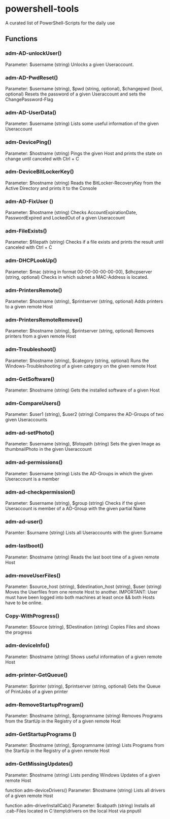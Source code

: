 # powershell-tools
A curated list of PowerShell-Scripts for the daily use

## Functions
### adm-AD-unlockUser()
Parameter: $username (string)
Unlocks a given Useraccount.

### adm-AD-PwdReset()
Parameter: $username (string), $pwd (string, optional), $changepwd (bool, optional)
Resets the password of a given Useraccount and sets the ChangePassword-Flag 

### adm-AD-UserData()
Parameter: $username (string)
Lists some useful information of the given Useraccount

### adm-DevicePing()
Parameter: $hostname (string)
Pings the given Host and prints the state on change until canceled with Ctrl + C

### adm-DeviceBitLockerKey()
Parameter: $hostname (string)
Reads the BitLocker-RecoveryKey from the Active Directory and prints it to the Console

### adm-AD-FixUser ()
Parameter: $hostname (string)
Checks AccountExpirationDate, PasswordExpired and LockedOut of a given Useraccount

### adm-FileExists()
Parameter: $filepath (string)
Checks if a file exists and prints the result until canceled with Ctrl + C

### adm-DHCPLookUp()
Parameter: $mac (string in format 00-00-00-00-00-00), $dhcpserver (string, optional)
Checks in which subnet a MAC-Address is located.

### adm-PrintersRemote()
Parameter: $hostname (string), $printserver (string, optional)
Adds printers to a given remote Host

### adm-PrintersRemoteRemove()
Parameter: $hostname (string), $printserver (string, optional)
Removes printers from a given remote Host

### adm-Troubleshoot()
Parameter: $hostname (string), $category (string, optional)
Runs the Windows-Troubleshooting of a given category on the given remote Host

### adm-GetSoftware()
Parameter: $hostname (string)
Gets the installed software of a given Host

### adm-CompareUsers()
Parameter: $user1 (string), $user2 (string)
Compares the AD-Groups of two given Useraccounts

### adm-ad-setPhoto()
Parameter: $username (string), $fotopath (string)
Sets the given Image as thumbnailPhoto in the given Useraccount 

### adm-ad-permissions()
Parameter: $username (string)
Lists the AD-Groups in which the given Useraccount is a member

### adm-ad-checkpermission()
Parameter: $username (string), $group (string)
Checks if the given Useraccount is member of a AD-Group with the given partial Name

### adm-ad-user()
Paramter: $surname (string)
Lists all Useraccounts with the given Surname

### adm-lastboot()
Parameter: $hostname (string)
Reads the last boot time of a given remote Host

### adm-moveUserFiles() 
Parameter: $source_host (string), $destination_host (string), $user (string)
Moves the Userfiles from one remote Host to another.
IMPORTANT: User must have been logged into both machines at least once && both Hosts have to be online.

### Copy-WithProgress()
Parameter: $Source (string), $Destination (string)
Copies Files and shows the progress

### adm-deviceInfo()
Parameter: $hostname (string)
Shows useful information of a given remote Host

### adm-printer-GetQueue()
Parameter: $printer (string), $printserver (string, optional)
Gets the Queue of PrintJobs of a given printer

### adm-RemoveStartupProgram()
Parameter: $hostname (string), $programname (string)
Removes Programs from the StartUp in the Registry of a given remote Host

### adm-GetStartupPrograms ()
Parameter: $hostname (string), $programname (string)
Lists Programs from the StartUp in the Registry of a given remote Host

### adm-GetMissingUpdates()
Parameter: $hostname (string)
Lists pending Windows Updates of a given remote Host

function adm-deviceDrivers()
Parameter: $hostname (string)
Lists all drivers of a given remote Host

function adm-driverInstallCab()
Parameter: $cabpath (string)
Installs all .cab-Files located in C:\temp\drivers on the local Host via pnputil
